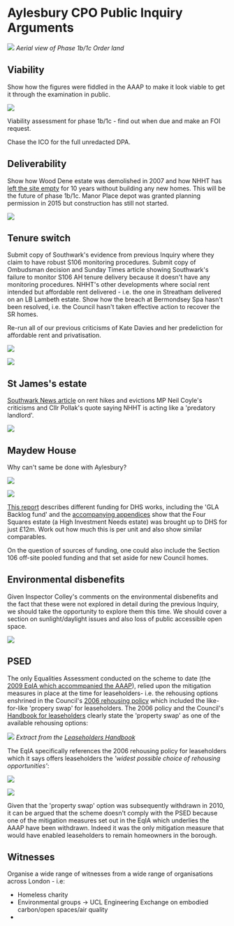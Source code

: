 # Aylesbury CPO Public Inquiry Arguments

![](/img/phase1baerial.png)
*Aerial view of Phase 1b/1c Order land*

## Viability
Show how the figures were fiddled in the AAAP to make it look viable to get it through the examination in public.

![](http://35percent.org/img/Recommended_Changes.png)

Viability assessment for phase 1b/1c - find out when due and make an FOI request.

Chase the ICO for the full unredacted DPA.

## Deliverability
Show how Wood Dene estate was demolished in 2007 and how NHHT has [left the site empty](https://www.southwarknews.co.uk/news/notting-hill-admits-wood-dene-estate-peckham-wont-rebuilt-2019-thirteen-years-demolition/) for 10 years without building any new homes. This will be the future of phase 1b/1c. Manor Place depot was granted planning permission in 2015 but construction has still not started. 

![](/img/nhhtwooddeneadmission.png)

## Tenure switch
Submit copy of Southwark's evidence from previous Inquiry where they claim to have robust S106 monitoring procedures.
Submit copy of Ombudsman decision and Sunday Times article showing Southwark's failure to monitor S106 AH tenure delivery because it doesn't have any monitoring procedures.
NHHT's other developments where social rent intended but affordable rent delivered - i.e. the one in Streatham delivered on an LB Lambeth estate.
Show how the breach at Bermondsey Spa hasn't been resolved, i.e. the Council hasn't taken effective action to recover the SR homes.  

Re-run all of our previous criticisms of Kate Davies and her predeliction for affordable rent and privatisation.

![](http://35percent.org/img/kdquotes.png)

![](http://35percent.org/img/csjquoterents.png)

## St James's estate
[Southwark News article](https://www.southwarknews.co.uk/news/housing-association-slammed-nightmare-scenario-eviction-threat-bermondseys-st-james-estate/) on rent hikes and evictions
MP Neil Coyle's criticisms and Cllr Pollak's quote saying NHHT is acting like a 'predatory landlord'. 

![](/img/nhhtevictions.png)

## Maydew House
Why can't same be done with Aylesbury?

![](/img/maydew_hhrca.jpg)

![](http://35percent.org/img/wendcomp.jpg)

[This report](http://moderngov.southwark.gov.uk/documents/s56449/Report%20Major%20works%20status%20report%20incorporating%20Warm%20Dry%20and%20Safe.pdf) describes different funding for DHS works, including the 'GLA Backlog fund' and the [accompanying appendices](http://moderngov.southwark.gov.uk/documents/s56450/Appendices%201%20-%204%20Major%20works%20status%20report%20incorporating%20Warm%20Dry%20and%20Safe.pdf) show that the Four Squares estate (a High Investment Needs estate) was brought up to DHS for just £12m. Work out how much this is per unit and also show similar comparables.

On the question of sources of funding, one could also include the Section 106 off-site pooled funding and that set aside for new Council homes.

## Environmental disbenefits
Given Inspector Colley's comments on the environmental disbenefits and the fact that these were not explored in detail during the previous Inquiry, we should take the opportunity to explore them this time. We should cover a section on sunlight/daylight issues and also loss of public accessible open space. 

![](http://crappistmartin.github.io/images/aylesburygreenspace.png)

## PSED
The only Equalities Assessment conducted on the scheme to date (the [2009 EqIA which accommpanied the AAAP](/img/EqualitiesImpactAssessment.pdf)), relied upon the mitigation measures in place at the time for leaseholders- i.e. the rehousing options enshrined in the Council's [2006 rehousing policy](https://www.google.co.uk/url?sa=t&rct=j&q=&esrc=s&source=web&cd=1&ved=0ahUKEwiK2rTIssTTAhULCcAKHZeFDgUQFggrMAA&url=http%3A%2F%2Fwww.southwark.gov.uk%2Fdownload%2Fdownloads%2Fid%2F1850%2Fexecutive_report&usg=AFQjCNHDwIaNCnRYD2HSNaCATPoHFjbtbA) which included the like-for-like 'propery swap' for leaseholders. The 2006 policy and the Council's [Handbook for leaseholders](https://www.whatdotheyknow.com/request/331856/response/818864/attach/3/64145%20RedR%20Homeowner.pdf) clearly state the 'property swap' as one of the available rehousing options:

![](/img/aylesburyleaseholdershandbookoptions.png)
*Extract from the [Leaseholders Handbook](https://www.whatdotheyknow.com/request/331856/response/818864/attach/3/64145%20RedR%20Homeowner.pdf)*

The EqIA specifically references the 2006 rehousing policy for leaseholders which it says offers leaseholders the _'widest possible choice of rehousing opportunities'_:

![](/img/spiritofcooperation.png)

![](/img/widestpossiblechoice.png) 

Given that the 'property swap' option was subsequently withdrawn in 2010, it can be argued that the scheme doesn't comply with the PSED because one of the mitigation measures set out in the EqIA which underlies the AAAP have been withdrawn. Indeed it was the only mitigation measure that would have enabled leaseholders to remain homeowners in the borough. 

## Witnesses
Organise a wide range of witnesses from a wide range of organisations across London - i.e:

 * Homeless charity
 * Environmental groups -> UCL Engineering Exchange on embodied carbon/open spaces/air quality
 * 




